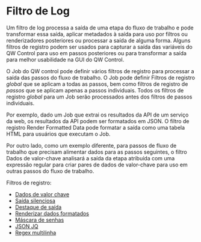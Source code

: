 # Filtro de Log

Um filtro de log processa a saída de uma etapa do fluxo de trabalho e pode transformar essa saída, aplicar metadados à saída para uso por filtros ou renderizadores posteriores ou processar a saída de alguma forma. Alguns filtros de registro podem ser usados ​​para capturar a saída das variáveis ​​do QW Control para uso em passos posteriores ou para transformar a saída para melhor usabilidade na GUI do QW Control.

O Job do QW control pode definir vários filtros de registro para processar a saída das passos do fluxo de trabalho. O Job pode definir Filtros de registro *global* que se aplicam a todas as passos, bem como filtros de registro de *passos* que se aplicam apenas a passos individuais. Todos os filtros de registro *global* para um Job serão processados ​​antes dos filtros de passos individuais.

Por exemplo, dado um Job que extrai os resultados da API de um serviço da web, os resultados da API podem ser formatados em JSON. O filtro de registro Render Formatted Data pode formatar a saída como uma tabela HTML para usuários que executam o Job.

Por outro lado, como um exemplo diferente, para passos de fluxo de trabalho que precisam alimentar dados para as passos seguintes, o filtro Dados de valor-chave analisará a saída da etapa atribuída com uma expressão regular para criar pares de dados de valor-chave para uso em outras passos do fluxo de trabalho.

Filtros de registro:

- [Dados de valor chave](/user-guide/log-filters/key-value-data.md)
- [Saída silenciosa](/user-guide/log-filters/quiet-output.md)
- [Destaque de saída](/user-guide/log-filters/highlight-output.md)
- [Renderizar dados formatados](/user-guide/log-filters/render-formatted-data.md)
- [Máscara de senhas](/user-guide/log-filters/mask-passwords.md)
- [JSON JQ](/user-guide/log-filters/json-jq.md)
- [Regex multilinha](/user-guide/log-filters/multi-line-regex.md)
